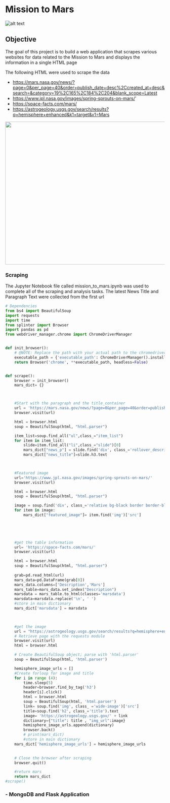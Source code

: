 # Mission to Mars
![alt text](https://github.com/Claude-Hanfou/Web-Scraping-Project/blob/main/Image/mars%20image.jpg "Mars")

## Objective
The goal of this project is to build a web application that scrapes various websites for data related to the Mission to Mars and displays the information in a single HTML page

The following HTML were used to scrape the data 

* https://mars.nasa.gov/news/?page=0&per_page=40&order=publish_date+desc%2Ccreated_at+desc&search=&category=19%2C165%2C184%2C204&blank_scope=Latest
* https://www.jpl.nasa.gov/images/spring-sprouts-on-mars/'
* https://space-facts.com/mars/
* https://astrogeology.usgs.gov/search/results?q=hemisphere+enhanced&k1=target&v1=Mars

<img src="https://github.com/Claude-Hanfou/Web-Scraping-Project/blob/main/Image/Mission%20to%20Mars%20-%20Google%20Chrome%202021-01-31%2021-34-15_Trim.gif" width="600" height="450" /> 

### Scraping

The Jupyter Notebook file called mission_to_mars.ipynb was used to complete all of the scraping and analysis tasks. The latest News Title and Paragraph Text were collected from the first url

```python
# Dependencies
from bs4 import BeautifulSoup
import requests
import time
from splinter import Browser
import pandas as pd
from webdriver_manager.chrome import ChromeDriverManager


def init_browser():
    # @NOTE: Replace the path with your actual path to the chromedriver
    executable_path = {'executable_path': ChromeDriverManager().install()}
    return Browser('chrome', **executable_path, headless=False)


def scrape():
    browser = init_browser()
    mars_dict= {}



    #Start with the paragraph and the title_container
    url = 'https://mars.nasa.gov/news/?page=0&per_page=40&order=publish_date+desc%2Ccreated_at+desc&search=&category=19%2C165%2C184%2C204&blank_scope=Latest'
    browser.visit(url)

    html = browser.html
    soup = BeautifulSoup(html, "html.parser")

    item_list=soup.find_all("ul",class_="item_list")
    for item in item_list:
        slide=item.find_all("li",class_="slide")[0]
        mars_dict["news_p"] = slide.find('div', class_='rollover_description_inner').text.strip()  
        mars_dict["news_title"]=slide.h3.text
    


    #Featured image
    url='https://www.jpl.nasa.gov/images/spring-sprouts-on-mars/'    
    browser.visit(url)

    html = browser.html
    soup = BeautifulSoup(html, "html.parser")

    image = soup.find('div', class_='relative bg-black border border-black')
    for item in image:
        mars_dict["featured_image"]= item.find('img')['src']
    



    
    #get the table information
    url= 'https://space-facts.com/mars/'
    browser.visit(url)

    html = browser.html
    soup = BeautifulSoup(html, "html.parser")
   
    grab=pd.read_html(url)
    mars_data=pd.DataFrame(grab[0])
    mars_data.columns=['Description','Mars']
    mars_table=mars_data.set_index("Description")
    marsdata = mars_table.to_html(classes='marsdata')
    marsdata=marsdata.replace('\n', ' ')
    #store in main dictionary
    mars_dict['marsdata'] = marsdata
    


    #get the image
    url = "https://astrogeology.usgs.gov/search/results?q=hemisphere+enhanced&k1=target&v1=Mars"
    # Retrieve page with the requests module
    browser.visit(url)
    html = browser.html

    # Create BeautifulSoup object; parse with 'html.parser'
    soup = BeautifulSoup(html, 'html.parser')

    hemisphere_image_urls = []
    #Create forloop for image and title
    for i in range (4):
        time.sleep(5)
        header=browser.find_by_tag('h3')
        header[i].click()
        html = browser.html
        soup = BeautifulSoup(html, 'html.parser')
        link= soup.find('img', class_ ='wide-image')['src']
        title=soup.find('h2', class_='title').text
        image= 'https://astrogeology.usgs.gov/' + link
        dictionary={"title": title , "img_url":image}
        hemisphere_image_urls.append(dictionary)
        browser.back()
        # print(mars_dict)
        #store in main dictionary
    mars_dict['hemisphere_image_urls'] = hemisphere_image_urls

    
    # Close the browser after scraping
    browser.quit()

    #return mars
    return mars_dict
#scrape()

```

### - MongoDB and Flask Application
 
